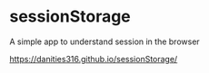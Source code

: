 # sessionStorage
A simple app to understand session in the browser


https://danities316.github.io/sessionStorage/
